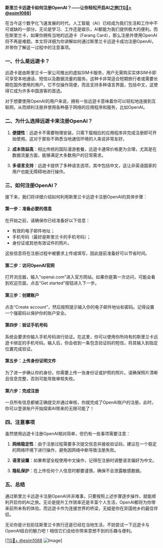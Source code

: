 **斯里兰卡远遊卡如何注册OpenAI？——让你轻松开启AI之旅[[TG💪+ @esim1088](https://t.me/s/esim1088)]**

在当今这个数字化飞速发展的时代，人工智能（AI）已经成为我们生活和工作中不可或缺的一部分。无论是学习、工作还是娱乐，AI都能为我们提供极大的便利。而在斯里兰卡，如果你拥有当地的远遊卡（Farang Card），那么注册并使用OpenAI将不再是难题。本文将详细为你讲解如何通过斯里兰卡远遊卡成功注册OpenAI，并带你了解这一过程中的注意事项。

### **一、什么是远遊卡？**

远遊卡是由斯里兰卡一家公司推出的虚拟SIM卡服务，用户无需购买实体SIM卡即可享受本地通话、短信以及数据流量的服务。这种卡非常适合短期旅行者或需要长期在国外使用的用户。它不仅操作简便，而且支持多种语言界面，包括中文，这使得它成为许多中国游客的首选。

对于想要使用OpenAI的用户来说，拥有一张远遊卡意味着你可以轻松地连接到互联网，从而顺利注册并使用各种基于网络的应用程序和服务，比如OpenAI。

### **二、为什么选择远遊卡来注册OpenAI？**

1. **便捷性**：远遊卡不需要物理安装，只需下载相应的应用程序并完成注册即可开始使用。这对于那些不熟悉当地通信环境的人来说非常友好。
   
2. **成本效益高**：相比传统的国际漫游套餐，远遊卡通常价格更为合理，尤其是在数据流量方面，能够满足大多数用户的日常需求。

3. **多语言支持**：远遊卡提供了多种语言选项，其中包括中文，这让非英语国家的用户也能无障碍地进行操作。

### **三、如何注册OpenAI？**

接下来，我们将详细介绍如何利用斯里兰卡远遊卡注册OpenAI的具体步骤：

#### **第一步：准备必要的信息**
在开始之前，请确保你已经准备好以下信息：
- 有效的电子邮件地址；
- 手机号码（最好是斯里兰卡的手机号码）；
- 身份证或其他有效证件的照片。

这些信息将在注册过程中被要求上传或填写，因此提前准备好可以节省时间。

#### **第二步：访问OpenAI官网**
打开浏览器，输入“openai.com”进入官方网站。如果你是第一次访问，可能会看到欢迎页面，点击“Get started”按钮进入下一步。

#### **第三步：创建账户**
点击“Create account”，然后按照提示输入你的电子邮件地址和密码。记得设置一个强密码以保护你的账户安全。

#### **第四步：验证手机号码**
系统会要求你输入手机号码进行验证。在这里，你可以使用你所持有的斯里兰卡远遊卡绑定的手机号码。输入后，你会收到一条包含验证码的短信，将其输入到指定位置完成验证。

#### **第五步：上传身份证明文件**
为了进一步确认你的身份，你需要上传一张身份证或护照的照片。请确保照片清晰且信息完整，否则可能导致审核失败。

#### **第六步：完成注册**
一旦所有信息都被正确提交并通过审核，你就完成了OpenAI账户的注册。此时，你可以登录账户开始探索AI带来的无限可能了！

### **四、注意事项**

虽然使用远遊卡注册OpenAI相对简单，但仍有一些事项需要注意：

1. **网络稳定性**：由于注册过程需要多次提交信息并接收验证码，建议在一个稳定的网络环境下进行操作，避免因网络中断导致注册失败。

2. **语言设置**：如果希望全程使用中文操作，记得在注册时调整语言偏好为中文。

3. **隐私保护**：在上传任何个人信息时都要谨慎，确保不会泄露敏感数据。

### **五、总结**

通过斯里兰卡远遊卡注册OpenAI并非难事，只要按照上述步骤逐步操作，就能顺利开启你的AI之旅。无论是提升工作效率还是丰富个人生活，OpenAI都将为你带来前所未有的体验。而远遊卡作为连接世界的桥梁，无疑是你在异国他乡的最佳伴侣。

无论你是计划前往斯里兰卡旅行还是已经在当地生活，不妨尝试一下远遊卡与OpenAI结合的魅力吧！相信它们会给你带来意想不到的乐趣与便利。

[[TG💪+ @esim1088](https://t.me/s/esim1088) ![Image](https://i.postimg.cc/4NQfJmqS/Snipaste-2025-05-13-00-14-12.png)]